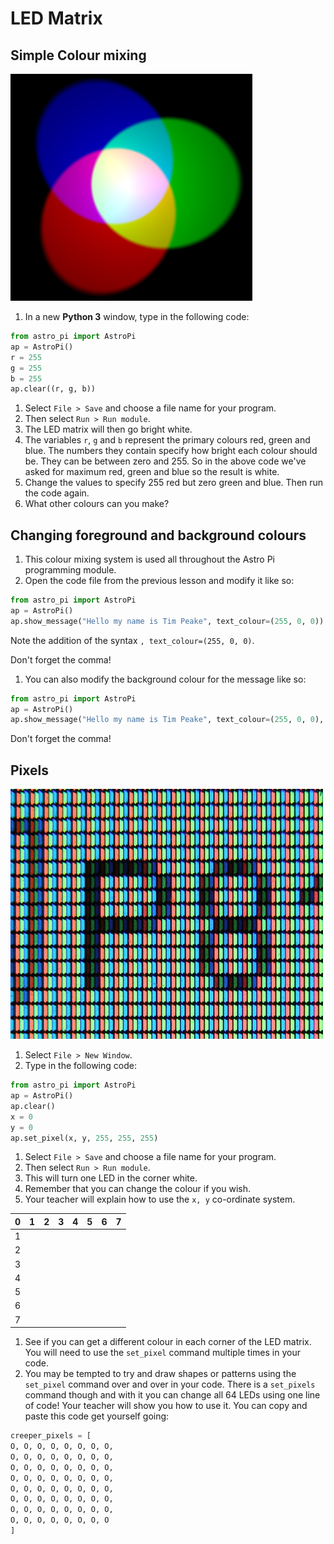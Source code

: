 # LED Matrix

## Simple Colour mixing

  ![](images/additive_color_mixing.png)

1. In a new **Python 3** window, type in the following code:

  ```python
  from astro_pi import AstroPi
  ap = AstroPi()
  r = 255
  g = 255
  b = 255
  ap.clear((r, g, b))
  ```

1. Select `File > Save` and choose a file name for your program.
1. Then select `Run > Run module`.
1. The LED matrix will then go bright white.
1. The variables `r`, `g` and `b` represent the primary colours red, green and blue. The numbers they contain specify how bright each colour should be. They can be between zero and 255. So in the above code we've asked for maximum red, green and blue so the result is white.
1. Change the values to specify 255 red but zero green and blue. Then run the code again.
1. What other colours can you make?

## Changing foreground and background colours

1. This colour mixing system is used all throughout the Astro Pi programming module.
1. Open the code file from the previous lesson and modify it like so:

  ```python
  from astro_pi import AstroPi
  ap = AstroPi()
  ap.show_message("Hello my name is Tim Peake", text_colour=(255, 0, 0))
  ```

  Note the addition of the syntax `, text_colour=(255, 0, 0)`.
  
  Don't forget the comma!
  
1. You can also modify the background colour for the message like so:

  ```python
  from astro_pi import AstroPi
  ap = AstroPi()
  ap.show_message("Hello my name is Tim Peake", text_colour=(255, 0, 0), back_colour=(255,255,255))
  ```

  Don't forget the comma!
  
## Pixels

  ![](images/closeup_of_pixels.jpg)


1. Select `File > New Window`.
1. Type in the following code:

  ```python
  from astro_pi import AstroPi
  ap = AstroPi()
  ap.clear()
  x = 0
  y = 0
  ap.set_pixel(x, y, 255, 255, 255)
  ```

1. Select `File > Save` and choose a file name for your program.
1. Then select `Run > Run module`.
1. This will turn one LED in the corner white.
1. Remember that you can change the colour if you wish.
1. Your teacher will explain how to use the `x, y` co-ordinate system.

  0|1|2|3|4|5|6|7
  ---|---|---|---|---|---|---|---
  1|||||||
  2|||||||
  3|||||||
  4|||||||
  5|||||||
  6|||||||
  7|||||||

1. See if you can get a different colour in each corner of the LED matrix. You will need to use the `set_pixel` command multiple times in your code.
1. You may be tempted to try and draw shapes or patterns using the `set_pixel` command over and over in your code. There is a `set_pixels` command though and with it you can change all 64 LEDs using one line of code! Your teacher will show you how to use it. You can copy and paste this code get yourself going:

  ```python
  creeper_pixels = [
  O, O, O, O, O, O, O, O,
  O, O, O, O, O, O, O, O,
  O, O, O, O, O, O, O, O,
  O, O, O, O, O, O, O, O,
  O, O, O, O, O, O, O, O,
  O, O, O, O, O, O, O, O,
  O, O, O, O, O, O, O, O,
  O, O, O, O, O, O, O, O
  ]
  ```
